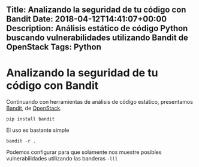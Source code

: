 Title: Analizando la seguridad de tu código con Bandit
Date: 2018-04-12T14:41:07+00:00
Description: Análisis estático de código Python buscando vulnerabilidades utilizando Bandit de OpenStack
Tags: Python
---
# Analizando la seguridad de tu código con Bandit

Continuando con herramientas de análisis de código estático, presentamos [Bandit](https://github.com/openstack/bandit), de [OpenStack](https://www.openstack.org/).

```shell
pip install bandit
```

El uso es bastante simple

```shell
bandit -r .
```

Podemos configurar para que solamente nos muestre posibles vulnerabilidades utilizando las banderas `-lll`